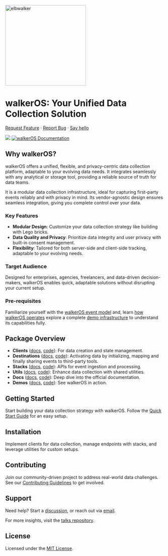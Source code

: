 <p align="left">
  <a href="https://elbwalker.com">
    <img title="elbwalker" src='https://www.elbwalker.com/img/elbwalker_logo.png' width="256px"/>
  </a>
</p>

# walkerOS: Your Unified Data Collection Solution

[Request Feature](https://github.com/elbwalker/walkerOS/issues/new) ·
[Report Bug](https://github.com/elbwalker/walkerOS/issues/new) ·
[Say hello](https://calendly.com/elb-alexander/30min)

<div align="left">
  <img src="https://img.shields.io/github/license/elbwalker/walkerOS" />
  <a href="https://www.elbwalker.com/docs/"><img src="https://img.shields.io/badge/docs-www.elbwalker.com/docs/-yellow" alt="walkerOS Documentation"></a>
</div>

## Why walkerOS?

walkerOS offers a unified, flexible, and privacy-centric data collection
platform, adaptable to your evolving data needs. It integrates seamlessly with
any analytical or storage tool, providing a reliable source of truth for data
teams.

It is a modular data collection infrastructure, ideal for capturing first-party
events reliably and with privacy in mind. Its vendor-agnostic design ensures
seamless integration, giving you complete control over your data.

### Key Features

- **Modular Design**: Customize your data collection strategy like building with
  Lego bricks.
- **Data Quality and Privacy**: Prioritize data integrity and user privacy with
  built-in consent management.
- **Flexibility**: Tailored for both server-side and client-side tracking,
  adaptable to your evolving needs.

### Target Audience

Designed for enterprises, agencies, freelancers, and data-driven
decision-makers, walkerOS enables quick, adaptable solutions without disrupting
your current setup.

### Pre-requisites

Familiarize yourself with the
[walkerOS event model](https://www.elbwalker.com/docs/walkeros/event-model) and,
learn
[how walkerOS operates](https://www.elbwalker.com/docs/#how-walkeros-operates)
explore a complete
[demo infrastructure](https://www.elbwalker.com/docs/#complete-infrastructure)
to understand its capabilities fully.

## Package Overview

- **Clients** ([docs](https://www.elbwalker.com/docs/clients/),
  [code](./packages/clients/)): For data creation and state management.
- **Destinations** ([docs](https://www.elbwalker.com/docs/destinations/),
  [code](./packages/destinations/)): Activating data by initializing, mapping
  and finally sharing events to third-party tools.
- **Stacks** ([docs](https://www.elbwalker.com/docs/stacks/),
  [code](./packages/stacks/)): APIs for event ingestion and processing.
- **Utils** ([docs](https://www.elbwalker.com/docs/utils/),
  [code](./packages/utils/)): Enhance data collection with shared utilities.
- **Docs** ([docs](https://www.elbwalker.com/docs/), [code](./website/docs/)):
  Deep dive into the official documentation.
- **Demos** ([docs](https://www.elbwalker.com/docs/), [code](./apps/demos/)):
  See walkerOS in action.

## Getting Started

Start building your data collection strategy with walkerOS. Follow the
[Quick Start Guide](https://www.elbwalker.com/docs/walkeros/getting-started/)
for an easy setup.

## Installation

Implement clients for data collection, manage endpoints with stacks, and
leverage utilities for custom setups.

## Contributing

Join our community-driven project to address real-world data challenges. See our
[Contributing Guidelines](https://www.elbwalker.com/docs/contributing) to get
involved.

## Support

Need help? Start a
[discussion](https://github.com/elbwalker/walkerOS/discussions), or reach out
via [email](mailto:hello@elbwalker.com).

For more insights, visit the
[talks repository](https://github.com/elbwalker/talks).

## License

Licensed under the [MIT License](./LICENSE).
